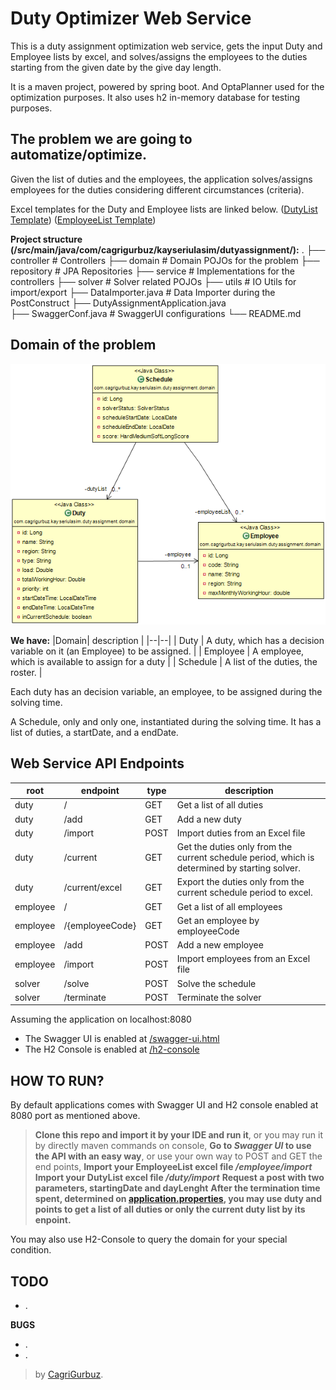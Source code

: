 # Duty Optimizer Web Service 

This is a duty assignment optimization web service, gets the input Duty and Employee lists by excel, and solves/assigns the employees to the duties starting from the given date by the give day length.

It is a maven project, powered by spring boot. And OptaPlanner used for the optimization purposes. It also uses h2 in-memory database for testing purposes. 

## The problem we are going to automatize/optimize.

Given the list of duties and the employees, the application solves/assigns employees for the duties considering different circumstances (criteria). 

Excel templates for the Duty and Employee lists are linked below.
 ([DutyList Template](https://github.com/cgrgrbz/dutyassignment/blob/master/src/main/resources/DutyList.xlsx)) 
 ([EmployeeList Template](https://github.com/cgrgrbz/dutyassignment/blob/master/src/main/resources/EmployeeList.xlsx)) 

**Project structure (/src/main/java/com/cagrigurbuz/kayseriulasim/dutyassignment/):**
.
├── controller                          				# Controllers
├── domain                              				# Domain POJOs for the problem
├── repository                          				# JPA Repositories
├── service                             					# Implementations for the controllers
├── solver                              					# Solver related POJOs
├── utils                               					# IO Utils for import/export
├── DataImporter.java                   			# Data Importer during the PostConstruct
├── DutyAssignmentApplication.java      
├── SwaggerConf.java                    		# SwaggerUI configurations
└── README.md

## Domain of the problem

![Class Diagram](https://raw.githubusercontent.com/cgrgrbz/dutyassignment/gh-pages/Class%20Diagram.png)

**We have:**
|Domain| description |
|--|--|
| Duty | A duty, which has a decision variable on it (an Employee) to be assigned. |
| Employee | A employee, which is available to assign for a duty |
| Schedule | A list of the duties, the roster. |

Each duty has an decision variable, an employee, to be assigned during the solving time. 

A Schedule, only and only one, instantiated during the solving time. It has a list of duties, a startDate, and a endDate. 
 

## Web Service API Endpoints


| root | endpoint | type |  description |
|--|--|--|--|
| duty | / | GET | Get a list of all duties |
| duty | /add | GET |Add a new duty |
| duty | /import | POST |Import duties from an Excel file |
| duty | /current | GET |Get the duties only from the current schedule period, which is determined by starting solver. |
| duty | /current/excel | GET |Export the duties only from the current schedule period to excel. |
| employee | / | GET | Get a list of all employees |
| employee | /{employeeCode} | GET | Get an employee by employeeCode |
| employee | /add | POST | Add a new employee |
| employee | /import | POST | Import employees from an Excel file |
| solver | /solve | POST | Solve the schedule |
| solver | /terminate| POST | Terminate the solver |

 

Assuming the application on localhost:8080

- The Swagger UI is enabled at [/swagger-ui.html](localhost:8080/swagger-ui.html)
- The H2 Console is enabled at [/h2-console](localhost:8080//h2-console)


## HOW TO RUN?

By default applications comes with Swagger UI and H2 console enabled at 8080 port as mentioned above.

> **Clone this repo and import it by your IDE and run it**, or you may run it by directly maven commands on console,
> **Go to _Swagger UI_ to use the API with an easy way**, or use your own way to POST and GET the end points,
> **Import your EmployeeList excel file _/employee/import_**
> **Import your DutyList excel file _/duty/import_**
>  **Request a post with two parameters, startingDate and dayLenght**
>  **After the termination time spent, determined on [application.properties](https://github.com/cgrgrbz/dutyassignment/blob/master/src/main/resources/application.properties), you may use duty and points to get a list of all duties or only the current duty list by its enpoint.**

You may also use H2-Console to query the domain for your special condition.

**TODO**
- 
- .

**BUGS**
- .
- .

> by [CagriGurbuz](https://cagrigurbuz.com/).
